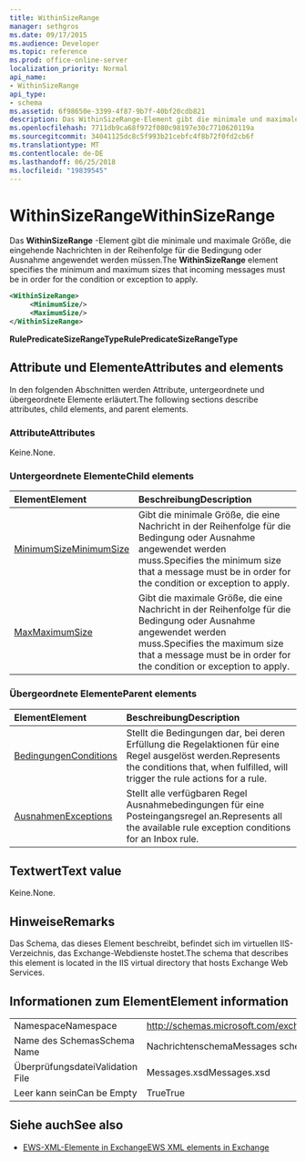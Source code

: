 ```yaml
---
title: WithinSizeRange
manager: sethgros
ms.date: 09/17/2015
ms.audience: Developer
ms.topic: reference
ms.prod: office-online-server
localization_priority: Normal
api_name:
- WithinSizeRange
api_type:
- schema
ms.assetid: 6f98650e-3399-4f87-9b7f-40bf20cdb821
description: Das WithinSizeRange-Element gibt die minimale und maximale Größe, die eingehende Nachrichten in der Reihenfolge für die Bedingung oder Ausnahme angewendet werden müssen.
ms.openlocfilehash: 7711db9ca68f972f080c98197e30c7710620119a
ms.sourcegitcommit: 34041125dc8c5f993b21cebfc4f8b72f0fd2cb6f
ms.translationtype: MT
ms.contentlocale: de-DE
ms.lasthandoff: 06/25/2018
ms.locfileid: "19839545"
---
```

# <a name="withinsizerange"></a><span data-ttu-id="d1801-103">WithinSizeRange</span><span class="sxs-lookup"><span data-stu-id="d1801-103">WithinSizeRange</span></span>

<span data-ttu-id="d1801-104">Das **WithinSizeRange** -Element gibt die minimale und maximale Größe, die eingehende Nachrichten in der Reihenfolge für die Bedingung oder Ausnahme angewendet werden müssen.</span><span class="sxs-lookup"><span data-stu-id="d1801-104">The **WithinSizeRange** element specifies the minimum and maximum sizes that incoming messages must be in order for the condition or exception to apply.</span></span> 
  
```XML
<WithinSizeRange>
     <MinimumSize/>
     <MaximumSize/>
</WithinSizeRange>
```

 <span data-ttu-id="d1801-105">**RulePredicateSizeRangeType**</span><span class="sxs-lookup"><span data-stu-id="d1801-105">**RulePredicateSizeRangeType**</span></span>
## <a name="attributes-and-elements"></a><span data-ttu-id="d1801-106">Attribute und Elemente</span><span class="sxs-lookup"><span data-stu-id="d1801-106">Attributes and elements</span></span>

<span data-ttu-id="d1801-107">In den folgenden Abschnitten werden Attribute, untergeordnete und übergeordnete Elemente erläutert.</span><span class="sxs-lookup"><span data-stu-id="d1801-107">The following sections describe attributes, child elements, and parent elements.</span></span>
  
### <a name="attributes"></a><span data-ttu-id="d1801-108">Attribute</span><span class="sxs-lookup"><span data-stu-id="d1801-108">Attributes</span></span>

<span data-ttu-id="d1801-109">Keine.</span><span class="sxs-lookup"><span data-stu-id="d1801-109">None.</span></span>
  
### <a name="child-elements"></a><span data-ttu-id="d1801-110">Untergeordnete Elemente</span><span class="sxs-lookup"><span data-stu-id="d1801-110">Child elements</span></span>

|<span data-ttu-id="d1801-111">**Element**</span><span class="sxs-lookup"><span data-stu-id="d1801-111">**Element**</span></span>|<span data-ttu-id="d1801-112">**Beschreibung**</span><span class="sxs-lookup"><span data-stu-id="d1801-112">**Description**</span></span>|
|:-----|:-----|
|[<span data-ttu-id="d1801-113">MinimumSize</span><span class="sxs-lookup"><span data-stu-id="d1801-113">MinimumSize</span></span>](minimumsize.md) <br/> |<span data-ttu-id="d1801-114">Gibt die minimale Größe, die eine Nachricht in der Reihenfolge für die Bedingung oder Ausnahme angewendet werden muss.</span><span class="sxs-lookup"><span data-stu-id="d1801-114">Specifies the minimum size that a message must be in order for the condition or exception to apply.</span></span>  <br/> |
|[<span data-ttu-id="d1801-115">Max</span><span class="sxs-lookup"><span data-stu-id="d1801-115">MaximumSize</span></span>](maximumsize.md) <br/> |<span data-ttu-id="d1801-116">Gibt die maximale Größe, die eine Nachricht in der Reihenfolge für die Bedingung oder Ausnahme angewendet werden muss.</span><span class="sxs-lookup"><span data-stu-id="d1801-116">Specifies the maximum size that a message must be in order for the condition or exception to apply.</span></span>  <br/> |
   
### <a name="parent-elements"></a><span data-ttu-id="d1801-117">Übergeordnete Elemente</span><span class="sxs-lookup"><span data-stu-id="d1801-117">Parent elements</span></span>

|<span data-ttu-id="d1801-118">**Element**</span><span class="sxs-lookup"><span data-stu-id="d1801-118">**Element**</span></span>|<span data-ttu-id="d1801-119">**Beschreibung**</span><span class="sxs-lookup"><span data-stu-id="d1801-119">**Description**</span></span>|
|:-----|:-----|
|[<span data-ttu-id="d1801-120">Bedingungen</span><span class="sxs-lookup"><span data-stu-id="d1801-120">Conditions</span></span>](conditions.md) <br/> |<span data-ttu-id="d1801-121">Stellt die Bedingungen dar, bei deren Erfüllung die Regelaktionen für eine Regel ausgelöst werden.</span><span class="sxs-lookup"><span data-stu-id="d1801-121">Represents the conditions that, when fulfilled, will trigger the rule actions for a rule.</span></span>  <br/> |
|[<span data-ttu-id="d1801-122">Ausnahmen</span><span class="sxs-lookup"><span data-stu-id="d1801-122">Exceptions</span></span>](exceptions.md) <br/> |<span data-ttu-id="d1801-123">Stellt alle verfügbaren Regel Ausnahmebedingungen für eine Posteingangsregel an.</span><span class="sxs-lookup"><span data-stu-id="d1801-123">Represents all the available rule exception conditions for an Inbox rule.</span></span>  <br/> |
   
## <a name="text-value"></a><span data-ttu-id="d1801-124">Textwert</span><span class="sxs-lookup"><span data-stu-id="d1801-124">Text value</span></span>

<span data-ttu-id="d1801-125">Keine.</span><span class="sxs-lookup"><span data-stu-id="d1801-125">None.</span></span>
  
## <a name="remarks"></a><span data-ttu-id="d1801-126">Hinweise</span><span class="sxs-lookup"><span data-stu-id="d1801-126">Remarks</span></span>

<span data-ttu-id="d1801-127">Das Schema, das dieses Element beschreibt, befindet sich im virtuellen IIS-Verzeichnis, das Exchange-Webdienste hostet.</span><span class="sxs-lookup"><span data-stu-id="d1801-127">The schema that describes this element is located in the IIS virtual directory that hosts Exchange Web Services.</span></span>
  
## <a name="element-information"></a><span data-ttu-id="d1801-128">Informationen zum Element</span><span class="sxs-lookup"><span data-stu-id="d1801-128">Element information</span></span>

|||
|:-----|:-----|
|<span data-ttu-id="d1801-129">Namespace</span><span class="sxs-lookup"><span data-stu-id="d1801-129">Namespace</span></span>  <br/> |http://schemas.microsoft.com/exchange/services/2006/messages  <br/> |
|<span data-ttu-id="d1801-130">Name des Schemas</span><span class="sxs-lookup"><span data-stu-id="d1801-130">Schema Name</span></span>  <br/> |<span data-ttu-id="d1801-131">Nachrichtenschema</span><span class="sxs-lookup"><span data-stu-id="d1801-131">Messages schema</span></span>  <br/> |
|<span data-ttu-id="d1801-132">Überprüfungsdatei</span><span class="sxs-lookup"><span data-stu-id="d1801-132">Validation File</span></span>  <br/> |<span data-ttu-id="d1801-133">Messages.xsd</span><span class="sxs-lookup"><span data-stu-id="d1801-133">Messages.xsd</span></span>  <br/> |
|<span data-ttu-id="d1801-134">Leer kann sein</span><span class="sxs-lookup"><span data-stu-id="d1801-134">Can be Empty</span></span>  <br/> |<span data-ttu-id="d1801-135">True</span><span class="sxs-lookup"><span data-stu-id="d1801-135">True</span></span>  <br/> |
   
## <a name="see-also"></a><span data-ttu-id="d1801-136">Siehe auch</span><span class="sxs-lookup"><span data-stu-id="d1801-136">See also</span></span>



- [<span data-ttu-id="d1801-137">EWS-XML-Elemente in Exchange</span><span class="sxs-lookup"><span data-stu-id="d1801-137">EWS XML elements in Exchange</span></span>](ews-xml-elements-in-exchange.md)

